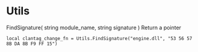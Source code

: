 # Utils
FindSignature( string module_name, string signature )
Return a pointer



```local clantag_change_fn = Utils.FindSignature("engine.dll", "53 56 57 8B DA 8B F9 FF 15")```

